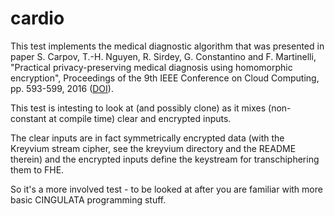 cardio
======

This test implements the medical diagnostic algorithm that was presented in paper S. Carpov, T.-H. Nguyen, R. Sirdey, G. Constantino and F. Martinelli, "Practical privacy-preserving medical diagnosis using homomorphic encryption", Proceedings of the 9th IEEE Conference on Cloud Computing, pp. 593-599, 2016 ([DOI](http://dx.doi.org/10.1109/CLOUD.2016.0084)).

This test is intesting to look at (and possibly clone) as it mixes (non-constant at compile time) clear and encrypted inputs.

The clear inputs are in fact symmetrically encrypted data (with the Kreyvium stream cipher, see the kreyvium directory and the README therein) and the encrypted inputs define the keystream for transchiphering them to FHE.

So it's a more involved test - to be looked at after you are familiar with more basic CINGULATA programming stuff.

